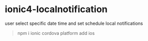 # ionic4-localnotification
user select specific date time and set schedule local notifications 

> npm i
> ionic cordova platform add ios



